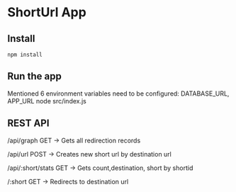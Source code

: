 # ShortUrl App


## Install

    npm install

## Run the app
Mentioned 6 environment variables need to be configured: DATABASE_URL, APP_URL
    node src/index.js


## REST API

/api/graph GET -> Gets all redirection records

/api/url POST -> Creates new short url by destination url

/api/:short/stats GET -> Gets count,destination, short by shortid

/:short GET -> Redirects to destination url 
